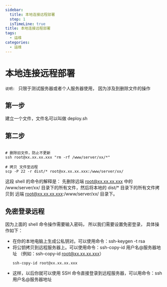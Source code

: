 ```yaml
---
sidebar:
  title: 本地连接远程部署
  step: 1
  isTimeLine: true
title: 本地连接远程部署
tags:
  - 运维
categories:
  - 运维
---
```


# 本地连接远程部署

`说明: ` 只限于测试服务器或者个人服务器使用， 因为涉及到删除文件的操作

## 第一步

建立一个文件，文件名可以叫做 deploy.sh

## 第二步

```shell

# 删除旧文件，防止不更新
ssh root@xx.xx.xx.xxx "rm -rf /www/server/xx/*"

# 拷贝 文件至远程
scp -P 22 -r dist/* root@xx.xx.xx.xxx:/www/server/xx/

```

这段 shell 的命令的解释是： 先删除远端 root@xx.xx.xx.xxx 中的 /www/server/xx/ 目录下的所有文件，然后将本地的 dist/\* 目录下的所有文件拷贝到 远端 root@xx.xx.xx.xxx:/www/server/xx/ 目录下。

## 免密登录远程

因为上面的 shell 命令操作需要输入密码， 所以我们需要设置免密登录， 具体操作如下：

- 在你的本地电脑上生成公私钥对。可以使用命令：ssh-keygen -t rsa
- 将公钥拷贝到远程服务器上。可以使用命令：ssh-copy-id 用户名@服务器地址 （例如：ssh-copy-id root@xx.xx.xx.xxx）
  ```shell
  ssh-copy-id root@xx.xx.xx.xxx
  ```
- 这样，以后你就可以使用 SSH 命令直接登录到远程服务器，可以用命令：ssh 用户名@服务器地址